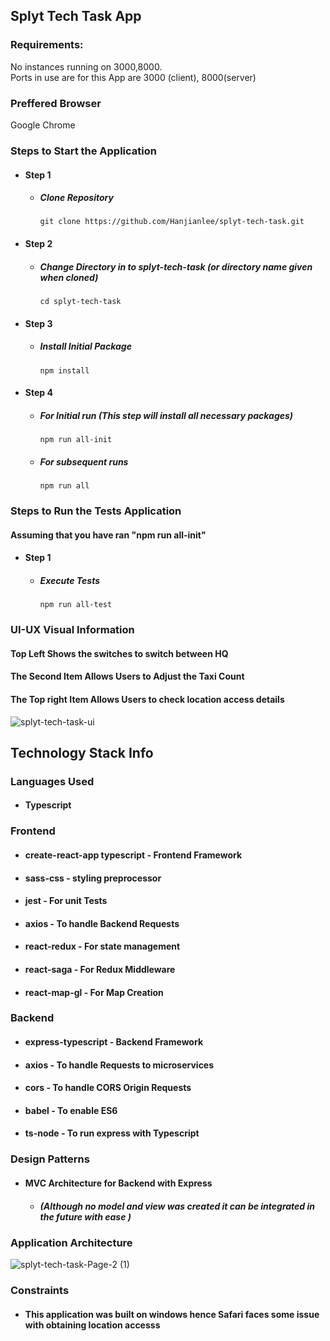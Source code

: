 ## Splyt Tech Task App

### Requirements:

No instances running on 3000,8000. <br/>
Ports in use are for this App are 3000 (client), 8000(server)

### Preffered Browser 

Google Chrome 

### Steps to Start the Application

- #### Step 1

  - ##### Clone Repository
    ```console
    git clone https://github.com/Hanjianlee/splyt-tech-task.git
    ```

- #### Step 2

  - ##### Change Directory in to splyt-tech-task (or directory name given when cloned)
    ```console
    cd splyt-tech-task
    ```

- #### Step 3

  - ##### Install Initial Package
    ```console
    npm install
    ```

- #### Step 4

  - ##### For Initial run (This step will install all necessary packages)
    ```console
    npm run all-init
    ```
  - ##### For subsequent runs
    ```console
    npm run all
    ```

### Steps to Run the Tests Application

#### Assuming that you have ran "npm run all-init"

- #### Step 1

  - ##### Execute Tests
    ```console
    npm run all-test
    ``` 

### UI-UX Visual Information
   #### Top Left Shows the switches to switch between HQ
   #### The Second Item Allows Users to Adjust the Taxi Count
   #### The Top right Item Allows Users to check location access details 
   ![splyt-tech-task-ui](https://user-images.githubusercontent.com/36333538/129752092-c4aee93a-5b89-4610-ae2e-c457dffe108f.PNG)
## Technology Stack Info  
### Languages Used 
  - #### Typescript

### Frontend 
  - #### create-react-app typescript - Frontend Framework
  - #### sass-css - styling preprocessor  
  - #### jest - For unit Tests
  - #### axios - To handle Backend Requests
  - #### react-redux - For state management 
  - #### react-saga - For Redux Middleware 
  - #### react-map-gl - For Map Creation 

### Backend
  - #### express-typescript - Backend Framework 
  - #### axios - To handle Requests to microservices 
  - #### cors - To handle CORS Origin Requests 
  - #### babel - To enable ES6 
  - #### ts-node - To run express with Typescript 

### Design Patterns
  - #### MVC Architecture for Backend with Express 
    - ##### (Although no model and view was created it can be integrated in the future with ease )

### Application Architecture
![splyt-tech-task-Page-2 (1)](https://user-images.githubusercontent.com/36333538/129743600-ff5aebe2-fe6a-4b21-a4ce-7b9591838608.png)

### Constraints 
  - #### This application was built on windows hence Safari faces some issue with obtaining location accesss

